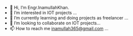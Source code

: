 - 👋 Hi, I’m Engr.InamullahKhan.
- 👀 I’m interested in IOT projects ...
- 🌱 I’m currently learning and doing projects as freelancer ...
- 💞️ I’m looking to collaborate on IOT projects...
- 📫 How to reach me inamullah365@gmail.com ...

<!---
InamullahKhan-engr/InamullahKhan-engr is a ✨ special ✨ repository because its `README.md` (this file) appears on your GitHub profile.
You can click the Preview link to take a look at your changes.
--->
